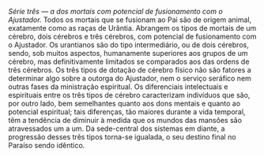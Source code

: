 ﻿<em>Série três — a dos mortais com potencial de fusionamento com o Ajustador.</em> Todos os mortais que se fusionam ao Pai são de origem animal, exatamente como as raças de Urântia. Abrangem os tipos de mortais de um cérebro, dois cérebros e três cérebros, com potencial de fusionamento com o Ajustador. Os urantianos são do tipo intermediário, ou de dois cérebros, sendo, sob muitos aspectos, humanamente superiores aos grupos de um cérebro, mas definitivamente limitados se comparados aos das ordens de três cérebros. Os três tipos de dotação de cérebro físico não são fatores a determinar algo sobre a outorga do Ajustador, nem o serviço seráfico nem outras fases da ministração espiritual. Os diferenciais intelectuais e espirituais entre os três tipos de cérebro caracterizam indivíduos que são, por outro lado, bem semelhantes quanto aos dons mentais e quanto ao potencial espiritual; tais diferenças, tão maiores durante a vida temporal, têm a tendência de diminuir à medida que os mundos das mansões são atravessados um a um. Da sede-central dos sistemas em diante, a progressão desses três tipos torna-se igualada, o seu destino final no Paraíso sendo idêntico.